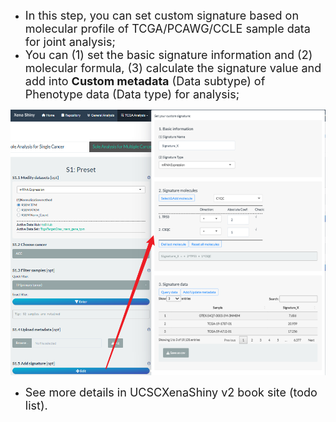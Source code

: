 - <font size="4">In this step, you can set custom signature based on molecular profile of TCGA/PCAWG/CCLE sample data for joint analysis;</font>
- <font size="4">You can (1) set the basic signature information and (2) molecular formula, (3) calculate the signature value and add into **Custom metadata** (Data subtype) of Phenotype data (Data type) for analysis;</font>


<p align="center">
<img src="https://raw.githubusercontent.com/lishensuo/images2/main/img01/image-20240114153109823.png" alt="image-20240114153109823"    width="700"  />
</p>


- <font size="4"> See more details in UCSCXenaShiny v2 book site (todo list). </font> 

